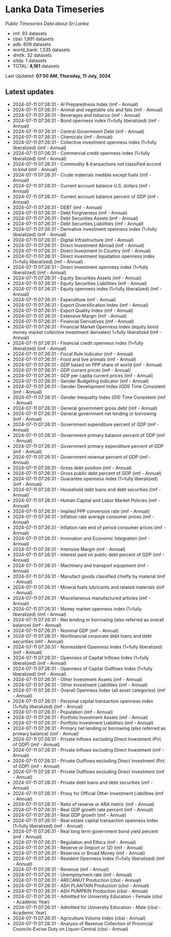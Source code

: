 # Lanka Data Timeseries
*Public Timeseries Data about Sri Lanka*

* imf: 93 datasets
* cbsl: 1,891 datasets
* adb: 609 datasets
* world_bank: 1,535 datasets
* dmtlk: 32 datasets
* sltda: 1 datasets
* TOTAL: **4,161** datasets

Last Updated: **07:50 AM, Thursday, 11 July, 2024**

## Latest updates

* 2024-07-11 07:26:31 - AI Preparedness Index (imf - Annual)
* 2024-07-11 07:26:31 - Animal and vegetable oils and fats (imf - Annual)
* 2024-07-11 07:26:31 - Beverages and tobacco (imf - Annual)
* 2024-07-11 07:26:31 - Bond openness index (1=fully liberalized) (imf - Annual)
* 2024-07-11 07:26:31 - Central Government Debt (imf - Annual)
* 2024-07-11 07:26:31 - Chemicals (imf - Annual)
* 2024-07-11 07:26:31 - Collective investment openness index (1=fully liberalized) (imf - Annual)
* 2024-07-11 07:26:31 - Commercial credit openness index (1=fully liberalized) (imf - Annual)
* 2024-07-11 07:26:31 - Commodity & transactions not classified accord to kind (imf - Annual)
* 2024-07-11 07:26:31 - Crude materials inedible except fuels (imf - Annual)
* 2024-07-11 07:26:31 - Current account balance U.S. dollars (imf - Annual)
* 2024-07-11 07:26:31 - Current account balance percent of GDP (imf - Annual)
* 2024-07-11 07:26:31 - DEBT (imf - Annual)
* 2024-07-11 07:26:31 - Debt Forgiveness (imf - Annual)
* 2024-07-11 07:26:31 - Debt Securities Assets (imf - Annual)
* 2024-07-11 07:26:31 - Debt Securities Liabilities (imf - Annual)
* 2024-07-11 07:26:31 - Derivative investment openness index (1=fully liberalized) (imf - Annual)
* 2024-07-11 07:26:31 - Digital Infrastructure (imf - Annual)
* 2024-07-11 07:26:31 - Direct Investment Abroad (imf - Annual)
* 2024-07-11 07:26:31 - Direct Investment In Country (imf - Annual)
* 2024-07-11 07:26:31 - Direct investment liquidation openness index (1=fully liberalized) (imf - Annual)
* 2024-07-11 07:26:31 - Direct investment openness index (1=fully liberalized) (imf - Annual)
* 2024-07-11 07:26:31 - Equity Securities Assets (imf - Annual)
* 2024-07-11 07:26:31 - Equity Securities Liabilities (imf - Annual)
* 2024-07-11 07:26:31 - Equity openness index (1=fully liberalized) (imf - Annual)
* 2024-07-11 07:26:31 - Expenditure (imf - Annual)
* 2024-07-11 07:26:31 - Export Diversification Index (imf - Annual)
* 2024-07-11 07:26:31 - Export Quality Index (imf - Annual)
* 2024-07-11 07:26:31 - Extensive Margin (imf - Annual)
* 2024-07-11 07:26:31 - Financial Derivatives (imf - Annual)
* 2024-07-11 07:26:31 - Financial Market Openness Index (equity bond money market collective investment derivates) 1=fully liberalized (imf - Annual)
* 2024-07-11 07:26:31 - Financial credit openness index (1=fully liberalized) (imf - Annual)
* 2024-07-11 07:26:31 - Fiscal Rule Indicator (imf - Annual)
* 2024-07-11 07:26:31 - Food and live animals (imf - Annual)
* 2024-07-11 07:26:31 - GDP based on PPP share of world (imf - Annual)
* 2024-07-11 07:26:31 - GDP current prices (imf - Annual)
* 2024-07-11 07:26:31 - GDP per capita current prices (imf - Annual)
* 2024-07-11 07:26:31 - Gender Budgeting Indicator (imf - Annual)
* 2024-07-11 07:26:31 - Gender Development Index (GDI) Time Consistent (imf - Annual)
* 2024-07-11 07:26:31 - Gender Inequality Index (GII) Time Consistent (imf - Annual)
* 2024-07-11 07:26:31 - General government gross debt (imf - Annual)
* 2024-07-11 07:26:31 - General government net lending or borrowing (imf - Annual)
* 2024-07-11 07:26:31 - Government expenditure percent of GDP (imf - Annual)
* 2024-07-11 07:26:31 - Government primary balance percent of GDP (imf - Annual)
* 2024-07-11 07:26:31 - Government primary expenditure percent of GDP (imf - Annual)
* 2024-07-11 07:26:31 - Government revenue percent of GDP (imf - Annual)
* 2024-07-11 07:26:31 - Gross debt position (imf - Annual)
* 2024-07-11 07:26:31 - Gross public debt percent of GDP (imf - Annual)
* 2024-07-11 07:26:31 - Guarantee openness index (1=fully liberalized) (imf - Annual)
* 2024-07-11 07:26:31 - Household debt loans and debt securities (imf - Annual)
* 2024-07-11 07:26:31 - Human Capital and Labor Market Policies (imf - Annual)
* 2024-07-11 07:26:31 - Implied PPP conversion rate (imf - Annual)
* 2024-07-11 07:26:31 - Inflation rate average consumer prices (imf - Annual)
* 2024-07-11 07:26:31 - Inflation rate end of period consumer prices (imf - Annual)
* 2024-07-11 07:26:31 - Innovation and Economic Integration (imf - Annual)
* 2024-07-11 07:26:31 - Intensive Margin (imf - Annual)
* 2024-07-11 07:26:31 - Interest paid on public debt percent of GDP (imf - Annual)
* 2024-07-11 07:26:31 - Machinery and transport equipment (imf - Annual)
* 2024-07-11 07:26:31 - Manufact goods classified chiefly by material (imf - Annual)
* 2024-07-11 07:26:31 - Mineral fuels lubricants and related materials (imf - Annual)
* 2024-07-11 07:26:31 - Miscellaneous manufactured articles (imf - Annual)
* 2024-07-11 07:26:31 - Money market openness index (1=fully liberalized) (imf - Annual)
* 2024-07-11 07:26:31 - Net lending or borrowing (also referred as overall balance) (imf - Annual)
* 2024-07-11 07:26:31 - Nominal GDP (imf - Annual)
* 2024-07-11 07:26:31 - Nonfinancial corporate debt loans and debt securities (imf - Annual)
* 2024-07-11 07:26:31 - Nonresident Openness Index (1=fully liberalized) (imf - Annual)
* 2024-07-11 07:26:31 - Openness of Capital Inflows Index (1=fully liberalized) (imf - Annual)
* 2024-07-11 07:26:31 - Openness of Capital Outflows Index (1=fully liberalized) (imf - Annual)
* 2024-07-11 07:26:31 - Other Investment Assets (imf - Annual)
* 2024-07-11 07:26:31 - Other Investment Liabilities (imf - Annual)
* 2024-07-11 07:26:31 - Overall Openness Index (all asset categories) (imf - Annual)
* 2024-07-11 07:26:31 - Personal capital transaction openness index (1=fully liberalized) (imf - Annual)
* 2024-07-11 07:26:31 - Population (imf - Annual)
* 2024-07-11 07:26:31 - Portfolio Investment Assets (imf - Annual)
* 2024-07-11 07:26:31 - Portfolio Investment Liabilities (imf - Annual)
* 2024-07-11 07:26:31 - Primary net lending or borrowing (also referred as primary balance) (imf - Annual)
* 2024-07-11 07:26:31 - Private Inflows excluding Direct Investment (Pct. of GDP) (imf - Annual)
* 2024-07-11 07:26:31 - Private Inflows excluding Direct Investment (imf - Annual)
* 2024-07-11 07:26:31 - Private Outflows excluding Direct Investment (Pct. of GDP) (imf - Annual)
* 2024-07-11 07:26:31 - Private Outflows excluding Direct Investment (imf - Annual)
* 2024-07-11 07:26:31 - Private debt loans and debt securities (imf - Annual)
* 2024-07-11 07:26:31 - Proxy for Official Other Investment Liabilities (imf - Annual)
* 2024-07-11 07:26:31 - Ratio of reserve or ARA metric (imf - Annual)
* 2024-07-11 07:26:31 - Real GDP growth rate percent (imf - Annual)
* 2024-07-11 07:26:31 - Real GDP growth (imf - Annual)
* 2024-07-11 07:26:31 - Real estate capital transaction openness index (1=fully liberalized) (imf - Annual)
* 2024-07-11 07:26:31 - Real long term government bond yield percent (imf - Annual)
* 2024-07-11 07:26:31 - Regulation and Ethics (imf - Annual)
* 2024-07-11 07:26:31 - Reserve or (Import or 12) (imf - Annual)
* 2024-07-11 07:26:31 - Reserves or Broad Money (imf - Annual)
* 2024-07-11 07:26:31 - Resident Openness Index (1=fully liberalized) (imf - Annual)
* 2024-07-11 07:26:31 - Revenue (imf - Annual)
* 2024-07-11 07:26:31 - Unemployment rate (imf - Annual)
* 2024-07-11 07:26:31 - ARECANUT Production (cbsl - Annual)
* 2024-07-11 07:26:31 - ASH PLANTAIN Production (cbsl - Annual)
* 2024-07-11 07:26:31 - ASH PUMPKIN Production (cbsl - Annual)
* 2024-07-11 07:26:31 - Admitted for University Education - Female (cbsl - Academic Year)
* 2024-07-11 07:26:31 - Admitted for University Education - Male (cbsl - Academic Year)
* 2024-07-11 07:26:31 - Agriculture Volume Index (cbsl - Annual)
* 2024-07-11 07:26:31 - Analysis of Revenue Collection of Provincial Councils-Excise Duty on Liquor-Central (cbsl - Annual)